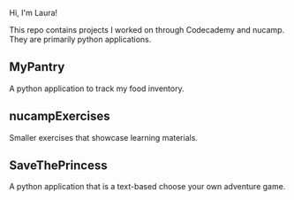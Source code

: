 Hi, I'm Laura!

This repo contains projects I worked on through Codecademy and nucamp.  They are primarily python applications.

## MyPantry  
A python application to track my food inventory.

## nucampExercises
Smaller exercises that showcase learning materials.

## SaveThePrincess
A python application that is a text-based choose your own adventure game.
